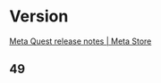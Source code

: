 # Version
[Meta Quest release notes | Meta Store](https://www.meta.com/help/quest/articles/whats-new/release-notes/?utm_source=developer.oculus.com&utm_medium=oculusredirect)

## 49
